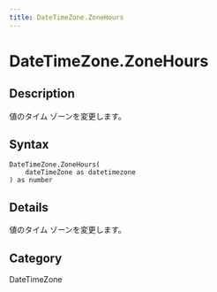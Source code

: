 ```yaml
---
title: DateTimeZone.ZoneHours
---
```


# DateTimeZone.ZoneHours


## Description

値のタイム ゾーンを変更します。


## Syntax

```powerquery
DateTimeZone.ZoneHours(
    dateTimeZone as datetimezone
) as number
```


## Details

値のタイム ゾーンを変更します。



## Category
DateTimeZone
